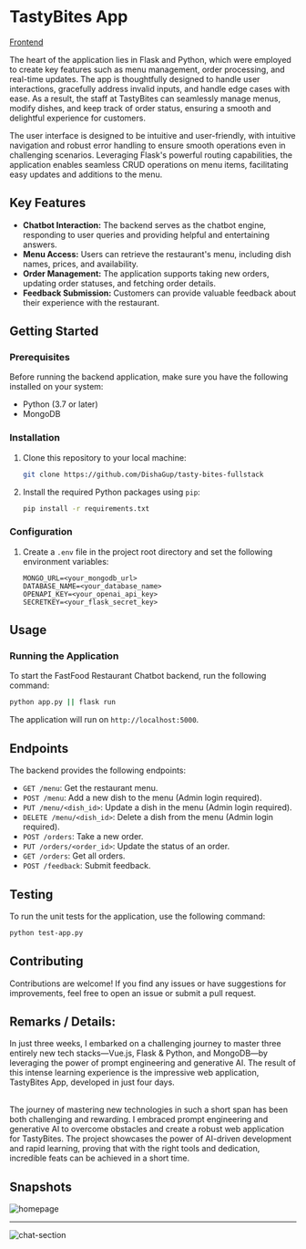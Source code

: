 # TastyBites App
<a href="https://tastybites-nine.vercel.app/">Frontend</a>

The heart of the application lies in Flask and Python, which were employed to create key features such as menu management, order processing, and real-time updates. The app is thoughtfully designed to handle user interactions, gracefully address invalid inputs, and handle edge cases with ease. As a result, the staff at TastyBites can seamlessly manage menus, modify dishes, and keep track of order status, ensuring a smooth and delightful experience for customers.

The user interface is designed to be intuitive and user-friendly, with intuitive navigation and robust error handling to ensure smooth operations even in challenging scenarios. Leveraging Flask's powerful routing capabilities, the application enables seamless CRUD operations on menu items, facilitating easy updates and additions to the menu.

## Key Features

- **Chatbot Interaction:** The backend serves as the chatbot engine, responding to user queries and providing helpful and entertaining answers.
- **Menu Access:** Users can retrieve the restaurant's menu, including dish names, prices, and availability.
- **Order Management:** The application supports taking new orders, updating order statuses, and fetching order details.
- **Feedback Submission:** Customers can provide valuable feedback about their experience with the restaurant.

## Getting Started

### Prerequisites

Before running the backend application, make sure you have the following installed on your system:

- Python (3.7 or later)
- MongoDB

### Installation

1. Clone this repository to your local machine:

   ```bash
   git clone https://github.com/DishaGup/tasty-bites-fullstack
   ```

3. Install the required Python packages using `pip`:

   ```bash
   pip install -r requirements.txt
   ```

### Configuration

1. Create a `.env` file in the project root directory and set the following environment variables:

   ```dotenv
   MONGO_URL=<your_mongodb_url>
   DATABASE_NAME=<your_database_name>
   OPENAPI_KEY=<your_openai_api_key>
   SECRETKEY=<your_flask_secret_key>
   ```


## Usage

### Running the Application

To start the FastFood Restaurant Chatbot backend, run the following command:

```bash
python app.py || flask run 
```

The application will run on `http://localhost:5000`.

## Endpoints

The backend provides the following endpoints:

- `GET /menu`: Get the restaurant menu.
- `POST /menu`: Add a new dish to the menu (Admin login required).
- `PUT /menu/<dish_id>`: Update a dish in the menu (Admin login required).
- `DELETE /menu/<dish_id>`: Delete a dish from the menu (Admin login required).
- `POST /orders`: Take a new order.
- `PUT /orders/<order_id>`: Update the status of an order.
- `GET /orders`: Get all orders.
- `POST /feedback`: Submit feedback.

## Testing

To run the unit tests for the application, use the following command:

```bash
python test-app.py
```

## Contributing

Contributions are welcome! If you find any issues or have suggestions for improvements, feel free to open an issue or submit a pull request.


## Remarks / Details:
In just three weeks, I embarked on a challenging journey to master three entirely new tech stacks—Vue.js, Flask & Python, and MongoDB—by leveraging the power of prompt engineering and generative AI. The result of this intense learning experience is the impressive web application, TastyBites App, developed in just four days.

<br/>
The journey of mastering new technologies in such a short span has been both challenging and rewarding. I embraced prompt engineering and generative AI to overcome obstacles and create a robust web application for TastyBites. The project showcases the power of AI-driven development and rapid learning, proving that with the right tools and dedication, incredible feats can be achieved in a short time.

## Snapshots 

![homepage](https://github.com/DishaGup/tasty-bites-fullstack/assets/115460391/5bead290-f9a1-4a40-8763-6b7d9ade8a47)

---

![chat-section](https://github.com/DishaGup/tasty-bites-fullstack/assets/115460391/fe0f5b2f-da1d-49b7-b4f8-ccb0e157336c)

